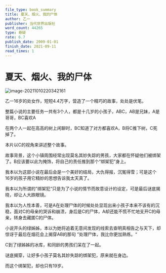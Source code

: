 ```yaml
---
file_type: book_summary
title: 夏天、烟火、我的尸体
author: 乙一
publisher: 当代世界出版社
word_count: 44265
type: 悬疑
rate: 6.7
publish_date: 2009-01-01
finish_date: 2021-09-11
read_times: 1
---
```


# 夏天、烟火、我的尸体

![image-20211010220342161](image-20211010220342161.png)

乙一16岁的处女作，短短4.4万字，营造了一个精巧的故事，处处是伏笔。

整篇小说的主要任务一共有3个人，都是十几岁的小孩子，ABC，AB是兄妹，A是哥哥，BC喜欢A

在两个人一起在高高的树上闲聊时，BC知道了对方都喜欢A，B将C推下树，C死掉了。

本片以C的视角来讲述整个故事。

故事背景，这个小镇周围经常出现莫名其妙失踪的男孩，大家都在怀疑他们被绑架了。B应该要以此为掩饰，将自己的责任推到那个“绑架犯”身上。

我本以为这部小说在最后会是一个美好的结局，大仇得报，沉冤得雪；可是这个16岁的孩子用它精妙的思想告诉我太天真了。

我本以为所谓的”绑架犯“只是为了小说的情节而故意设计的设定，可是最后谜底揭晓，却让人大跌眼镜。

我本以为人性本善，可是A在处理尸体的时候处处显现出来小孩子本来不该有的沉稳，面对C的母亲的哭诉和崩溃，身后是C的尸体，A却还能不慌不忙地支开C的母亲，转身去藏匿C的尸体。

小说开头的绿姊姊，本以为她将追着无意间发现的线索去查明真相告之与天下，却惊讶于最后在烟花会上揭穿AB的那句 ”处理尸体，我比你更加熟练。“

C到了绿姊姊的冰库，和同龄的男孩们呆在了一起。

谜底揭穿，让好多小孩子莫名其妙失踪的绑架犯，原来就在身边。

而这个绑架犯，却也只有19岁。